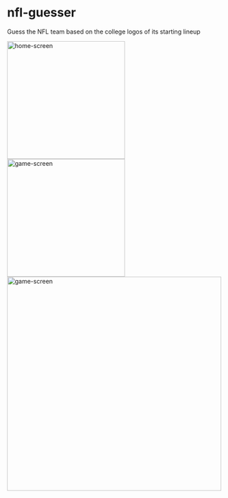 # nfl-guesser
Guess the NFL team based on the college logos of its starting lineup

<img src="https://user-images.githubusercontent.com/101239062/158306779-d2660fbc-64c3-4cb2-931a-110855a9fe4f.png" alt="home-screen" width="275"/>

<img src="https://user-images.githubusercontent.com/101239062/158305125-b8b30b15-8c28-4cdb-9002-6dcdbb69d59b.png" alt="game-screen" width="275"/>

<img src="https://user-images.githubusercontent.com/101239062/158306067-e5397077-3c4a-4b51-8a7b-11eb5552efd9.png" alt="game-screen" width="500"/>
